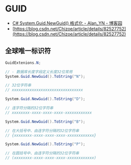 # GUID

- [C# System.Guid.NewGuid() 格式化 - Alan_YN - 博客园](https://www.cnblogs.com/AlanYN/p/6559418.html)
- [https://blog.csdn.net/Chizoe/article/details/82527752](https://blog.csdn.net/Chizoe/article/details/82527752)

## 全球唯一标识符

```C#
GuidExtenions.N;

// - 数据库长度字段定义长度32位常用
System.Guid.NewGuid().ToString("N");

// 32位字符串
// xxxxxxxxxxxxxxxxxxxxxxxxxxxxxxxx

System.Guid.NewGuid().ToString("D");

// 连字符分隔的32位字符串
// xxxxxxxx-xxxx-xxxx-xxxx-xxxxxxxxxxxx

System.Guid.NewGuid().ToString("B");

// 在大括号中、由连字符分隔的32位字符串
// {xxxxxxxx-xxxx-xxxx-xxxx-xxxxxxxxxxxx}

System.Guid.NewGuid().ToString("P");

// 在圆括号中、由连字符分隔的32位字符串
// (xxxxxxxx-xxxx-xxxx-xxxx-xxxxxxxxxxxx)
```

